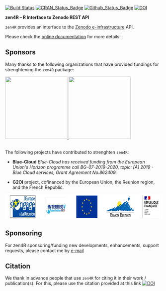 [![Build Status](https://github.com/eblondel/zen4R/actions/workflows/r-cmd-check.yml/badge.svg?branch=master)](https://github.com/eblondel/zen4R/actions/workflows/r-cmd-check.yml)
[![CRAN_Status_Badge](http://www.r-pkg.org/badges/version/zen4R)](https://cran.r-project.org/package=zen4R)
[![Github_Status_Badge](https://img.shields.io/badge/Github-0.10-blue.svg)](https://github.com/eblondel/zen4R)
[![DOI](https://zenodo.org/badge/DOI/10.5281/zenodo.2547036.svg)](https://doi.org/10.5281/zenodo.2547036)

**zen4R – R Interface to Zenodo REST API**

``zen4R`` provides an interface to the [Zenodo e-infrastructure](https://zenodo.org) API.

Please check the [online documentation](https://github.com/eblondel/zen4R/wiki) for more details!

## Sponsors

Many thanks to the following organizations that have provided fundings for strenghtening the ``zen4R`` package:

<div>
  <a href="https://www.fao.org/home/en/"><img height=200 width=200 src="https://www.fao.org/fileadmin/templates/family-farming-decade/images/FAO-IFAD-Logos/FAO-Logo-EN.svg">
<a href="https://en.ird.fr/"><img src="https://en.ird.fr/sites/ird_fr/files/2019-08/logo_IRD_2016_BLOC_UK_COUL.png" height=200 width=200/></a>
</div>

<br>

The following projects have contributed to strenghten ``zen4R``:

* **Blue-Cloud** _Blue-Cloud has received funding from the European Union's Horizon programme call BG-07-2019-2020, topic: [A] 2019 - Blue Cloud services, Grant Agreement No.862409._ 

* **G2OI** project, cofinanced by the European Union, the Reunion region, and the French Republic.
<div align="center">
<img src="https://github.com/IRDG2OI/geoflow-g2oi/blob/main/img/logos_partenaires.png?raw=True" height="80px">
<div align="left">

## Sponsoring

For zen4R sponsoring/funding new developments, enhancements, support requests, please contact me by [e-mail](mailto:eblondel.pro@gmail.com)


## Citation

We thank in advance people that use ``zen4R`` for citing it in their work / publication(s). For this, please use the citation provided at this link [![DOI](https://zenodo.org/badge/DOI/10.5281/zenodo.2547036.svg)](https://doi.org/10.5281/zenodo.2547036)

